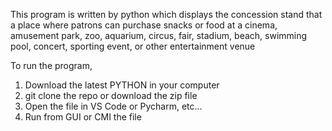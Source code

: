 This program is written by python which displays the concession stand that
a place where patrons can purchase snacks or food at a cinema, amusement park,
zoo, aquarium, circus, fair, stadium, beach, swimming pool, concert, sporting event,
or other entertainment venue

To run the program,
   1. Download the latest PYTHON in your computer
   2. git clone the repo or download the zip file
   3. Open the file in VS Code or Pycharm, etc...
   4. Run from GUI or CMI the file 
